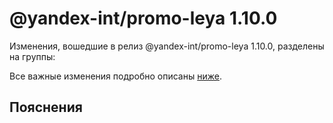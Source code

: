# @yandex-int/promo-leya 1.10.0

<!-- ЧЕЛОВЕЧЕСКОЕ ВСТУПЛЕНИЕ -->

Изменения, вошедшие в релиз @yandex-int/promo-leya 1.10.0, разделены на группы:

Все важные изменения подробно описаны [ниже](#Пояснения).

## Пояснения

